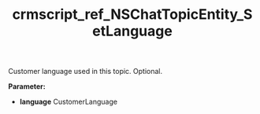 ﻿---
title: crmscript_ref_NSChatTopicEntity_SetLanguage
description: NSChatTopicEntity.SetLanguage(CustomerLanguage language)
intellisense: NSChatTopicEntity.SetLanguage
keywords: NSChatTopicEntity, GetLanguage
so.topic: reference
---

Customer language used in this topic. Optional.

**Parameter:** 
 - **language** CustomerLanguage

